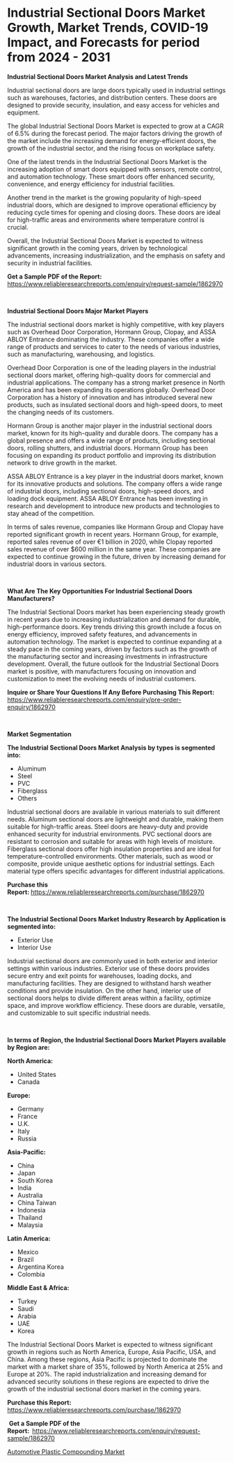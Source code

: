 <p><h1>Industrial Sectional Doors Market Growth, Market Trends, COVID-19 Impact, and Forecasts for period from 2024 - 2031</h1></p><p><strong>Industrial Sectional Doors Market Analysis and Latest Trends</strong></p>
<p><p>Industrial sectional doors are large doors typically used in industrial settings such as warehouses, factories, and distribution centers. These doors are designed to provide security, insulation, and easy access for vehicles and equipment.</p><p>The global Industrial Sectional Doors Market is expected to grow at a CAGR of 6.5% during the forecast period. The major factors driving the growth of the market include the increasing demand for energy-efficient doors, the growth of the industrial sector, and the rising focus on workplace safety.</p><p>One of the latest trends in the Industrial Sectional Doors Market is the increasing adoption of smart doors equipped with sensors, remote control, and automation technology. These smart doors offer enhanced security, convenience, and energy efficiency for industrial facilities.</p><p>Another trend in the market is the growing popularity of high-speed industrial doors, which are designed to improve operational efficiency by reducing cycle times for opening and closing doors. These doors are ideal for high-traffic areas and environments where temperature control is crucial.</p><p>Overall, the Industrial Sectional Doors Market is expected to witness significant growth in the coming years, driven by technological advancements, increasing industrialization, and the emphasis on safety and security in industrial facilities.</p></p>
<p><strong>Get a Sample PDF of the Report:&nbsp;</strong> <a href="https://www.reliableresearchreports.com/enquiry/request-sample/1862970">https://www.reliableresearchreports.com/enquiry/request-sample/1862970</a></p>
<p>&nbsp;</p>
<p><strong>Industrial Sectional Doors Major Market Players</strong></p>
<p><p>The industrial sectional doors market is highly competitive, with key players such as Overhead Door Corporation, Hormann Group, Clopay, and ASSA ABLOY Entrance dominating the industry. These companies offer a wide range of products and services to cater to the needs of various industries, such as manufacturing, warehousing, and logistics.</p><p>Overhead Door Corporation is one of the leading players in the industrial sectional doors market, offering high-quality doors for commercial and industrial applications. The company has a strong market presence in North America and has been expanding its operations globally. Overhead Door Corporation has a history of innovation and has introduced several new products, such as insulated sectional doors and high-speed doors, to meet the changing needs of its customers.</p><p>Hormann Group is another major player in the industrial sectional doors market, known for its high-quality and durable doors. The company has a global presence and offers a wide range of products, including sectional doors, rolling shutters, and industrial doors. Hormann Group has been focusing on expanding its product portfolio and improving its distribution network to drive growth in the market.</p><p>ASSA ABLOY Entrance is a key player in the industrial doors market, known for its innovative products and solutions. The company offers a wide range of industrial doors, including sectional doors, high-speed doors, and loading dock equipment. ASSA ABLOY Entrance has been investing in research and development to introduce new products and technologies to stay ahead of the competition.</p><p>In terms of sales revenue, companies like Hormann Group and Clopay have reported significant growth in recent years. Hormann Group, for example, reported sales revenue of over €1 billion in 2020, while Clopay reported sales revenue of over $600 million in the same year. These companies are expected to continue growing in the future, driven by increasing demand for industrial doors in various sectors.</p></p>
<p>&nbsp;</p>
<p><strong>What Are The Key Opportunities For Industrial Sectional Doors Manufacturers?</strong></p>
<p><p>The Industrial Sectional Doors market has been experiencing steady growth in recent years due to increasing industrialization and demand for durable, high-performance doors. Key trends driving this growth include a focus on energy efficiency, improved safety features, and advancements in automation technology. The market is expected to continue expanding at a steady pace in the coming years, driven by factors such as the growth of the manufacturing sector and increasing investments in infrastructure development. Overall, the future outlook for the Industrial Sectional Doors market is positive, with manufacturers focusing on innovation and customization to meet the evolving needs of industrial customers.</p></p>
<p><strong>Inquire or Share Your Questions If Any Before Purchasing This Report:</strong> <a href="https://www.reliableresearchreports.com/enquiry/pre-order-enquiry/1862970">https://www.reliableresearchreports.com/enquiry/pre-order-enquiry/1862970</a></p>
<p>&nbsp;</p>
<p><strong>Market Segmentation</strong></p>
<p><strong>The Industrial Sectional Doors Market Analysis by types is segmented into:</strong></p>
<p><ul><li>Aluminum</li><li>Steel</li><li>PVC</li><li>Fiberglass</li><li>Others</li></ul></p>
<p><p>Industrial sectional doors are available in various materials to suit different needs. Aluminum sectional doors are lightweight and durable, making them suitable for high-traffic areas. Steel doors are heavy-duty and provide enhanced security for industrial environments. PVC sectional doors are resistant to corrosion and suitable for areas with high levels of moisture. Fiberglass sectional doors offer high insulation properties and are ideal for temperature-controlled environments. Other materials, such as wood or composite, provide unique aesthetic options for industrial settings. Each material type offers specific advantages for different industrial applications.</p></p>
<p><strong>Purchase this Report:&nbsp;</strong><a href="https://www.reliableresearchreports.com/purchase/1862970">https://www.reliableresearchreports.com/purchase/1862970</a></p>
<p>&nbsp;</p>
<p><strong>The Industrial Sectional Doors Market Industry Research by Application is segmented into:</strong></p>
<p><ul><li>Exterior Use</li><li>Interior Use</li></ul></p>
<p><p>Industrial sectional doors are commonly used in both exterior and interior settings within various industries. Exterior use of these doors provides secure entry and exit points for warehouses, loading docks, and manufacturing facilities. They are designed to withstand harsh weather conditions and provide insulation. On the other hand, interior use of sectional doors helps to divide different areas within a facility, optimize space, and improve workflow efficiency. These doors are durable, versatile, and customizable to suit specific industrial needs.</p></p>
<p>&nbsp;</p>
<p><strong>In terms of Region, the Industrial Sectional Doors Market Players available by Region are:</strong></p>
<p>
    <p> <strong> North America: </strong>
        <ul>
            <li>United States</li>
            <li>Canada</li>
        </ul>
        </p> 
    <p> <strong> Europe: </strong>
        <ul>
            <li>Germany</li>
            <li>France</li>
            <li>U.K.</li>
            <li>Italy</li>
            <li>Russia</li>
        </ul>
        </p> 
    <p> <strong> Asia-Pacific: </strong>
        <ul>
            <li>China</li>
            <li>Japan</li>
            <li>South Korea</li>
            <li>India</li>
            <li>Australia</li>
            <li>China Taiwan</li>
            <li>Indonesia</li>
            <li>Thailand</li>
            <li>Malaysia</li>
        </ul>
        </p> 
    <p> <strong> Latin America: </strong>
        <ul>
            <li>Mexico</li>
            <li>Brazil</li>
            <li>Argentina Korea</li>
            <li>Colombia</li>
        </ul>
        </p> 
    <p> <strong> Middle East & Africa: </strong>
        <ul>
            <li>Turkey</li>
            <li>Saudi</li>
            <li>Arabia</li>
            <li>UAE</li>
            <li>Korea</li>
        </ul>
    </p>
    </p>
<p><p>The Industrial Sectional Doors Market is expected to witness significant growth in regions such as North America, Europe, Asia Pacific, USA, and China. Among these regions, Asia Pacific is projected to dominate the market with a market share of 35%, followed by North America at 25% and Europe at 20%. The rapid industrialization and increasing demand for advanced security solutions in these regions are expected to drive the growth of the industrial sectional doors market in the coming years.</p></p>
<p><strong>Purchase this Report: </strong><a href="https://www.reliableresearchreports.com/purchase/1862970">https://www.reliableresearchreports.com/purchase/1862970</a></p>
<p>&nbsp;<strong>Get a Sample PDF of the Report:&nbsp;&nbsp;</strong><a href="https://www.reliableresearchreports.com/enquiry/request-sample/1862970">https://www.reliableresearchreports.com/enquiry/request-sample/1862970</a></p>
<p><strong></strong></p>
<p><p><a href="https://flame-sidecar-702.notion.site/Automotive-Plastic-Compounding-Market-Size-Evaluating-its-Market-Trends-Growth-and-Projections-20-8d73dedee3b44d27ac14752c27fa280a">Automotive Plastic Compounding Market</a></p></p>